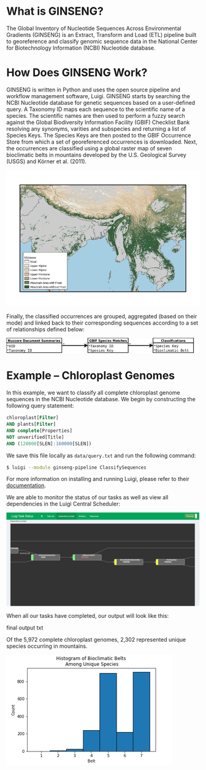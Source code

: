 # What is GINSENG?
The Global Inventory of Nucleotide Sequences Across Environmental Gradients (GINSENG) is an Extract,
Transform and Load (ETL) pipeline built to georeference and classify genomic sequence data in the
National Center for Biotechnology Information (NCBI) Nucleotide database.

# How Does GINSENG Work?
GINSENG is written in Python and uses the open source pipeline and workflow management
software, Luigi. GINSENG starts by searching the NCBI Nucleotide database for genetic
sequences based on a user-defined query. A Taxonomy ID maps each sequence to the scientific name of
a species. The scientific names are then used to perform a fuzzy search against the Global Biodiversity
Information Facility (GBIF) Checklist Bank resolving any synonyms, varities and subspecies and returning a list of Species Keys.
The Species Keys are then posted to the GBIF Occurrence Store from which a set of georeferenced
occurrences is downloaded. Next, the occurrences are classified using a global raster map of seven
bioclimatic belts in mountains developed by the U.S. Geological Survey (USGS) and Körner et al. (2011).

![K2 Raster Map](https://github.com/bfeinsilver/ginseng/blob/master/map-large.png)

Finally, the classified occurrences are grouped, aggregated (based on their mode) and linked back to their corresponding
sequences according to a set of relationships defined below:

![Relationship Diagram](https://github.com/bfeinsilver/ginseng/blob/master/relationship-diagram.png)

# Example – Chloroplast Genomes
In this example, we want to classify all complete chloroplast genome sequences in the NCBI Nucleotide
database. We begin by constructing the following query statement:
```sql
chloroplast[Filter]
AND plants[Filter]
AND complete[Properties]
NOT unverified[Title]
AND (120000[SLEN]:160000[SLEN])
```
We save this file locally as `data/query.txt` and run the following command:
```bash
$ luigi --module ginseng-pipeline ClassifySequences
```
For more information on installing and running Luigi, please refer to their [documentation](https://luigi.readthedocs.io/en/stable/).

We are able to monitor the status of our tasks as well as view all dependencies in the Luigi Central
Scheduler:

![Dependency Graph](https://github.com/bfeinsilver/ginseng/blob/master/dependency-graph-screenshot.PNG)

When all our tasks have completed, our output will look like this:

final output txt

Of the 5,972 complete chloroplast genomes, 2,302 represented unique species occurring in mountains.

![Histogram](https://github.com/bfeinsilver/ginseng/blob/master/hist.png)
